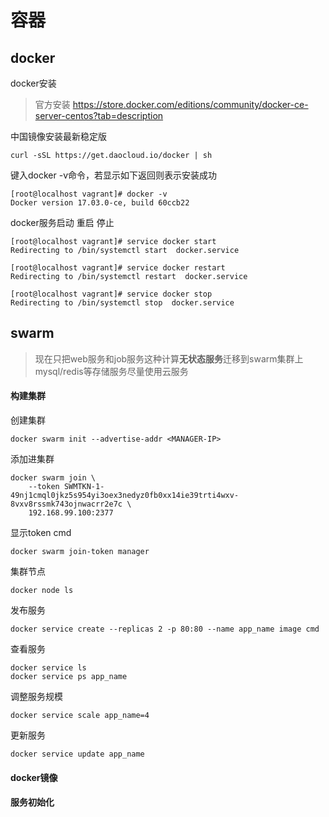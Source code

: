 # 容器

## docker 
docker安装

>官方安装 https://store.docker.com/editions/community/docker-ce-server-centos?tab=description

中国镜像安装最新稳定版
```Shell
curl -sSL https://get.daocloud.io/docker | sh
```

键入docker -v命令，若显示如下返回则表示安装成功

```shell
[root@localhost vagrant]# docker -v
Docker version 17.03.0-ce, build 60ccb22
```

docker服务启动 重启 停止

```Shell
[root@localhost vagrant]# service docker start
Redirecting to /bin/systemctl start  docker.service

[root@localhost vagrant]# service docker restart
Redirecting to /bin/systemctl restart  docker.service

[root@localhost vagrant]# service docker stop
Redirecting to /bin/systemctl stop  docker.service
```

## swarm  
> 现在只把web服务和job服务这种计算**无状态服务**迁移到swarm集群上
> mysql/redis等存储服务尽量使用云服务

#### 构建集群

创建集群
```Shell
docker swarm init --advertise-addr <MANAGER-IP>
```

添加进集群
```shell
docker swarm join \
    --token SWMTKN-1-49nj1cmql0jkz5s954yi3oex3nedyz0fb0xx14ie39trti4wxv-8vxv8rssmk743ojnwacrr2e7c \
    192.168.99.100:2377
```
    
显示token cmd
```shell
docker swarm join-token manager
```
    
集群节点
```shell
docker node ls
```

发布服务
```shell
docker service create --replicas 2 -p 80:80 --name app_name image cmd
```

查看服务
```shell
docker service ls
docker service ps app_name
```

调整服务规模
```shell
docker service scale app_name=4
```

更新服务
```shell
docker service update app_name
```

#### docker镜像


#### 服务初始化